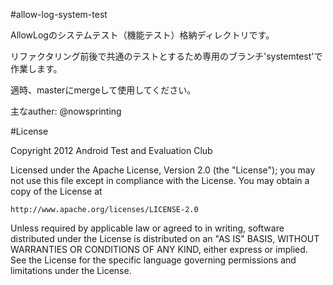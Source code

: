 #allow-log-system-test

AllowLogのシステムテスト（機能テスト）格納ディレクトリです。

リファクタリング前後で共通のテストとするため専用のブランチ'systemtest'で作業します。

適時、masterにmergeして使用してください。

主なauther: @nowsprinting



#License

Copyright 2012 Android Test and Evaluation Club

Licensed under the Apache License, Version 2.0 (the "License");
you may not use this file except in compliance with the License.
You may obtain a copy of the License at

    http://www.apache.org/licenses/LICENSE-2.0

Unless required by applicable law or agreed to in writing, software
distributed under the License is distributed on an "AS IS" BASIS,
WITHOUT WARRANTIES OR CONDITIONS OF ANY KIND, either express or implied.
See the License for the specific language governing permissions and
limitations under the License.